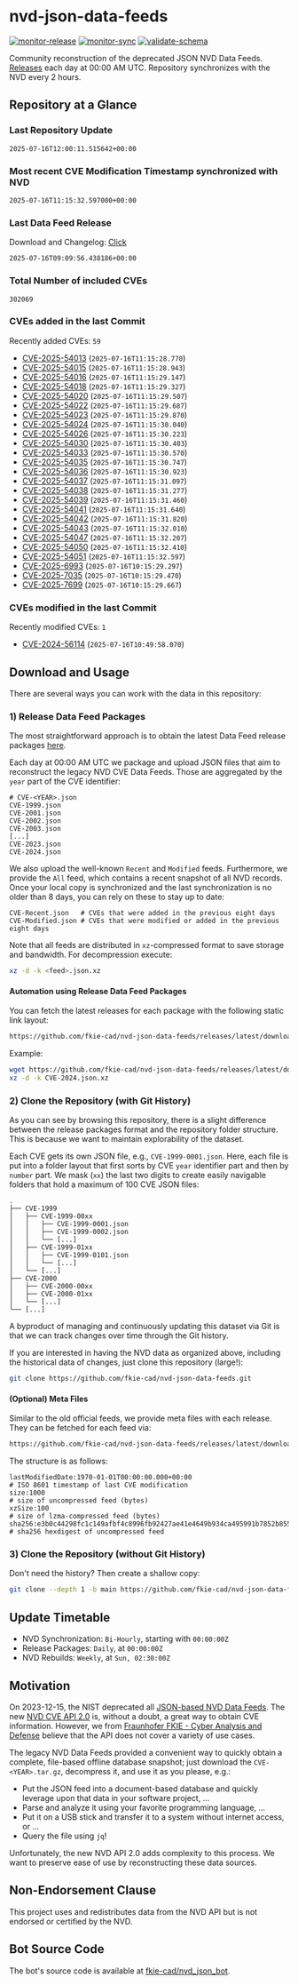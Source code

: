 # nvd-json-data-feeds

[![monitor-release](https://github.com/fkie-cad/nvd-json-data-feeds/actions/workflows/monitor_release.yml/badge.svg)](https://github.com/fkie-cad/nvd-json-data-feeds/actions/workflows/monitor_release.yml)
[![monitor-sync](https://github.com/fkie-cad/nvd-json-data-feeds/actions/workflows/monitor_sync.yml/badge.svg)](https://github.com/fkie-cad/nvd-json-data-feeds/actions/workflows/monitor_sync.yml)
[![validate-schema](https://github.com/fkie-cad/nvd-json-data-feeds/actions/workflows/validate_schema.yml/badge.svg)](https://github.com/fkie-cad/nvd-json-data-feeds/actions/workflows/validate_schema.yml)

Community reconstruction of the deprecated JSON NVD Data Feeds.
[Releases](https://github.com/fkie-cad/nvd-json-data-feeds/releases/latest) each day at 00:00 AM UTC.
Repository synchronizes with the NVD every 2 hours.

## Repository at a Glance

### Last Repository Update

```plain
2025-07-16T12:00:11.515642+00:00
```

### Most recent CVE Modification Timestamp synchronized with NVD

```plain
2025-07-16T11:15:32.597000+00:00
```

### Last Data Feed Release

Download and Changelog: [Click](https://github.com/fkie-cad/nvd-json-data-feeds/releases/latest)

```plain
2025-07-16T09:09:56.438186+00:00
```

### Total Number of included CVEs

```plain
302069
```

### CVEs added in the last Commit

Recently added CVEs: `59`

- [CVE-2025-54013](CVE-2025/CVE-2025-540xx/CVE-2025-54013.json) (`2025-07-16T11:15:28.770`)
- [CVE-2025-54015](CVE-2025/CVE-2025-540xx/CVE-2025-54015.json) (`2025-07-16T11:15:28.943`)
- [CVE-2025-54016](CVE-2025/CVE-2025-540xx/CVE-2025-54016.json) (`2025-07-16T11:15:29.147`)
- [CVE-2025-54018](CVE-2025/CVE-2025-540xx/CVE-2025-54018.json) (`2025-07-16T11:15:29.327`)
- [CVE-2025-54020](CVE-2025/CVE-2025-540xx/CVE-2025-54020.json) (`2025-07-16T11:15:29.507`)
- [CVE-2025-54022](CVE-2025/CVE-2025-540xx/CVE-2025-54022.json) (`2025-07-16T11:15:29.687`)
- [CVE-2025-54023](CVE-2025/CVE-2025-540xx/CVE-2025-54023.json) (`2025-07-16T11:15:29.870`)
- [CVE-2025-54024](CVE-2025/CVE-2025-540xx/CVE-2025-54024.json) (`2025-07-16T11:15:30.040`)
- [CVE-2025-54026](CVE-2025/CVE-2025-540xx/CVE-2025-54026.json) (`2025-07-16T11:15:30.223`)
- [CVE-2025-54030](CVE-2025/CVE-2025-540xx/CVE-2025-54030.json) (`2025-07-16T11:15:30.403`)
- [CVE-2025-54033](CVE-2025/CVE-2025-540xx/CVE-2025-54033.json) (`2025-07-16T11:15:30.570`)
- [CVE-2025-54035](CVE-2025/CVE-2025-540xx/CVE-2025-54035.json) (`2025-07-16T11:15:30.747`)
- [CVE-2025-54036](CVE-2025/CVE-2025-540xx/CVE-2025-54036.json) (`2025-07-16T11:15:30.923`)
- [CVE-2025-54037](CVE-2025/CVE-2025-540xx/CVE-2025-54037.json) (`2025-07-16T11:15:31.097`)
- [CVE-2025-54038](CVE-2025/CVE-2025-540xx/CVE-2025-54038.json) (`2025-07-16T11:15:31.277`)
- [CVE-2025-54039](CVE-2025/CVE-2025-540xx/CVE-2025-54039.json) (`2025-07-16T11:15:31.460`)
- [CVE-2025-54041](CVE-2025/CVE-2025-540xx/CVE-2025-54041.json) (`2025-07-16T11:15:31.640`)
- [CVE-2025-54042](CVE-2025/CVE-2025-540xx/CVE-2025-54042.json) (`2025-07-16T11:15:31.820`)
- [CVE-2025-54043](CVE-2025/CVE-2025-540xx/CVE-2025-54043.json) (`2025-07-16T11:15:32.010`)
- [CVE-2025-54047](CVE-2025/CVE-2025-540xx/CVE-2025-54047.json) (`2025-07-16T11:15:32.207`)
- [CVE-2025-54050](CVE-2025/CVE-2025-540xx/CVE-2025-54050.json) (`2025-07-16T11:15:32.410`)
- [CVE-2025-54051](CVE-2025/CVE-2025-540xx/CVE-2025-54051.json) (`2025-07-16T11:15:32.597`)
- [CVE-2025-6993](CVE-2025/CVE-2025-69xx/CVE-2025-6993.json) (`2025-07-16T10:15:29.297`)
- [CVE-2025-7035](CVE-2025/CVE-2025-70xx/CVE-2025-7035.json) (`2025-07-16T10:15:29.470`)
- [CVE-2025-7699](CVE-2025/CVE-2025-76xx/CVE-2025-7699.json) (`2025-07-16T10:15:29.667`)


### CVEs modified in the last Commit

Recently modified CVEs: `1`

- [CVE-2024-56114](CVE-2024/CVE-2024-561xx/CVE-2024-56114.json) (`2025-07-16T10:49:58.070`)


## Download and Usage

There are several ways you can work with the data in this repository:

### 1) Release Data Feed Packages

The most straightforward approach is to obtain the latest Data Feed release packages [here](https://github.com/fkie-cad/nvd-json-data-feeds/releases/latest).

Each day at 00:00 AM UTC we package and upload JSON files that aim to reconstruct the legacy NVD CVE Data Feeds.
Those are aggregated by the `year` part of the CVE identifier:

```
# CVE-<YEAR>.json
CVE-1999.json
CVE-2001.json
CVE-2002.json
CVE-2003.json
[...]
CVE-2023.json
CVE-2024.json
```

We also upload the well-known `Recent` and `Modified` feeds.
Furthermore, we provide the `All` feed, which contains a recent snapshot of all NVD records.
Once your local copy is synchronized and the last synchronization is no older than 8 days, you can rely on these to stay up to date:

```plain
CVE-Recent.json   # CVEs that were added in the previous eight days
CVE-Modified.json # CVEs that were modified or added in the previous eight days
```

Note that all feeds are distributed in `xz`-compressed format to save storage and bandwidth.
For decompression execute:

```sh
xz -d -k <feed>.json.xz
```

#### Automation using Release Data Feed Packages

You can fetch the latest releases for each package with the following static link layout:

```sh
https://github.com/fkie-cad/nvd-json-data-feeds/releases/latest/download/CVE-<YEAR>.json.xz
```

Example:

```sh
wget https://github.com/fkie-cad/nvd-json-data-feeds/releases/latest/download/CVE-2024.json.xz
xz -d -k CVE-2024.json.xz
```

### 2) Clone the Repository (with Git History)

As you can see by browsing this repository, there is a slight difference between the release packages format and the repository folder structure.
This is because we want to maintain explorability of the dataset.

Each CVE gets its own JSON file, e.g., `CVE-1999-0001.json`.
Here, each file is put into a folder layout that first sorts by CVE `year` identifier part and then by `number` part.
We mask (`xx`) the last two digits to create easily navigable folders that hold a maximum of 100 CVE JSON files:

```plain
.
├── CVE-1999
│   ├── CVE-1999-00xx
│   │   ├── CVE-1999-0001.json
│   │   ├── CVE-1999-0002.json
│   │   └── [...]
│   ├── CVE-1999-01xx
│   │   ├── CVE-1999-0101.json
│   │   └── [...]
│   └── [...]
├── CVE-2000
│   ├── CVE-2000-00xx
│   ├── CVE-2000-01xx
│   └── [...]
└── [...]
```

A byproduct of managing and continuously updating this dataset via Git is that we can track changes over time through the Git history.

If you are interested in having the NVD data as organized above, including the historical data of changes, just clone this repository (large!):

```sh
git clone https://github.com/fkie-cad/nvd-json-data-feeds.git
```

#### (Optional) Meta Files

Similar to the old official feeds, we provide meta files with each release. They can be fetched for each feed via:

```sh
https://github.com/fkie-cad/nvd-json-data-feeds/releases/latest/download/CVE-<YEAR>.meta
```

The structure is as follows:

```plain
lastModifiedDate:1970-01-01T00:00:00.000+00:00                          # ISO 8601 timestamp of last CVE modification
size:1000                                                               # size of uncompressed feed (bytes)
xzSize:100                                                              # size of lzma-compressed feed (bytes)
sha256:e3b0c44298fc1c149afbf4c8996fb92427ae41e4649b934ca495991b7852b855 # sha256 hexdigest of uncompressed feed
```

### 3) Clone the Repository (without Git History)

Don't need the history? Then create a shallow copy:

```sh
git clone --depth 1 -b main https://github.com/fkie-cad/nvd-json-data-feeds.git
```


## Update Timetable

* NVD Synchronization: `Bi-Hourly`, starting with `00:00:00Z`
* Release Packages: `Daily`, at `00:00:00Z`
* NVD Rebuilds: `Weekly`, at `Sun, 02:30:00Z`


## Motivation

On 2023-12-15, the NIST deprecated all [JSON-based NVD Data Feeds](https://nvd.nist.gov/vuln/data-feeds#divRetirementBanner-1).
The new [NVD CVE API 2.0](https://nvd.nist.gov/developers/vulnerabilities) is, without a doubt, a great way to obtain CVE information.
However, we from [Fraunhofer FKIE - Cyber Analysis and Defense](https://www.fkie.fraunhofer.de/en/departments/cad.html) believe that the API does not cover a variety of use cases.

The legacy NVD Data Feeds provided a convenient way to quickly obtain a complete, file-based offline database snapshot; just download the `CVE-<YEAR>.tar.gz`, decompress it, and use it as you please, e.g.:

- Put the JSON feed into a document-based database and quickly leverage upon that data in your software project, ...
- Parse and analyze it using your favorite programming language, ...
- Put it on a USB stick and transfer it to a system without internet access, or ...
- Query the file using `jq`!

Unfortunately, the new NVD API 2.0 adds complexity to this process.
We want to preserve ease of use by reconstructing these data sources.

## Non-Endorsement Clause

This project uses and redistributes data from the NVD API but is not endorsed or certified by the NVD.

## Bot Source Code

The bot's source code is available at [fkie-cad/nvd\_json\_bot](https://github.com/fkie-cad/nvd_json_bot).